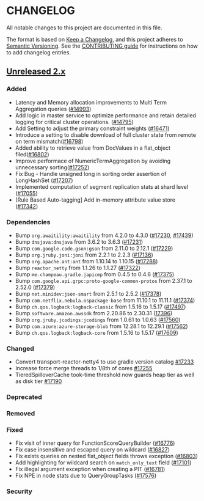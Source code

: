 # CHANGELOG
All notable changes to this project are documented in this file.

The format is based on [Keep a Changelog](https://keepachangelog.com/en/1.0.0/), and this project adheres to [Semantic Versioning](https://semver.org/spec/v2.0.0.html). See the [CONTRIBUTING guide](./CONTRIBUTING.md#Changelog) for instructions on how to add changelog entries.

## [Unreleased 2.x]
### Added
- Latency and Memory allocation improvements to Multi Term Aggregation queries ([#14993](https://github.com/opensearch-project/OpenSearch/pull/14993))
- Add logic in master service to optimize performance and retain detailed logging for critical cluster operations. ([#14795](https://github.com/opensearch-project/OpenSearch/pull/14795))
- Add Setting to adjust the primary constraint weights ([#16471](https://github.com/opensearch-project/OpenSearch/pull/16471))
- Introduce a setting to disable download of full cluster state from remote on term mismatch([#16798](https://github.com/opensearch-project/OpenSearch/pull/16798/))
- Added ability to retrieve value from DocValues in a flat_object filed([#16802](https://github.com/opensearch-project/OpenSearch/pull/16802))
- Improve performace of NumericTermAggregation by avoiding unnecessary sorting([#17252](https://github.com/opensearch-project/OpenSearch/pull/17252))
- Fix Bug - Handle unsigned long in sorting order assertion of LongHashSet ([#17207](https://github.com/opensearch-project/OpenSearch/pull/17207))
- Implemented computation of segment replication stats at shard level ([#17055](https://github.com/opensearch-project/OpenSearch/pull/17055))
- [Rule Based Auto-tagging] Add in-memory attribute value store ([#17342](https://github.com/opensearch-project/OpenSearch/pull/17342))

### Dependencies
- Bump `org.awaitility:awaitility` from 4.2.0 to 4.3.0 ([#17230](https://github.com/opensearch-project/OpenSearch/pull/17230), [#17439](https://github.com/opensearch-project/OpenSearch/pull/17439))
- Bump `dnsjava:dnsjava` from 3.6.2 to 3.6.3 ([#17231](https://github.com/opensearch-project/OpenSearch/pull/17231))
- Bump `com.google.code.gson:gson` from 2.11.0 to 2.12.1 ([#17229](https://github.com/opensearch-project/OpenSearch/pull/17229))
- Bump `org.jruby.joni:joni` from 2.2.1 to 2.2.3 ([#17136](https://github.com/opensearch-project/OpenSearch/pull/17136))
- Bump `org.apache.ant:ant` from 1.10.14 to 1.10.15 ([#17288](https://github.com/opensearch-project/OpenSearch/pull/17288))
- Bump `reactor_netty` from 1.1.26 to 1.1.27 ([#17322](https://github.com/opensearch-project/OpenSearch/pull/17322))
- Bump `me.champeau.gradle.japicmp` from 0.4.5 to 0.4.6 ([#17375](https://github.com/opensearch-project/OpenSearch/pull/17375))
- Bump `com.google.api.grpc:proto-google-common-protos` from 2.37.1 to 2.52.0 ([#17379](https://github.com/opensearch-project/OpenSearch/pull/17379))
- Bump `net.minidev:json-smart` from 2.5.1 to 2.5.2 ([#17378](https://github.com/opensearch-project/OpenSearch/pull/17378))
- Bump `com.netflix.nebula.ospackage-base` from 11.10.1 to 11.11.1 ([#17374](https://github.com/opensearch-project/OpenSearch/pull/17374))
- Bump `ch.qos.logback:logback-classic` from 1.5.16 to 1.5.17 ([#17497](https://github.com/opensearch-project/OpenSearch/pull/17497))
- Bump `software.amazon.awssdk` from 2.20.86 to 2.30.31 ([17396](https://github.com/opensearch-project/OpenSearch/pull/17396))
- Bump `org.jruby.jcodings:jcodings` from 1.0.61 to 1.0.63 ([#17560](https://github.com/opensearch-project/OpenSearch/pull/17560))
- Bump `com.azure:azure-storage-blob` from 12.28.1 to 12.29.1 ([#17562](https://github.com/opensearch-project/OpenSearch/pull/17562))
- Bump `ch.qos.logback:logback-core` from 1.5.16 to 1.5.17 ([#17609](https://github.com/opensearch-project/OpenSearch/pull/17609))

### Changed
- Convert transport-reactor-netty4 to use gradle version catalog [#17233](https://github.com/opensearch-project/OpenSearch/pull/17233)
- Increase force merge threads to 1/8th of cores [#17255](https://github.com/opensearch-project/OpenSearch/pull/17255)
- TieredSpilloverCache took-time threshold now guards heap tier as well as disk tier [#17190](https://github.com/opensearch-project/OpenSearch/pull/17190)

### Deprecated

### Removed

### Fixed
- Fix visit of inner query for FunctionScoreQueryBuilder ([#16776](https://github.com/opensearch-project/OpenSearch/pull/16776))
- Fix case insensitive and escaped query on wildcard ([#16827](https://github.com/opensearch-project/OpenSearch/pull/16827))
- Fix exists queries on nested flat_object fields throws exception ([#16803](https://github.com/opensearch-project/OpenSearch/pull/16803))
- Add highlighting for wildcard search on `match_only_text` field ([#17101](https://github.com/opensearch-project/OpenSearch/pull/17101))
- Fix illegal argument exception when creating a PIT ([#16781](https://github.com/opensearch-project/OpenSearch/pull/16781))
- Fix NPE in node stats due to QueryGroupTasks ([#17576](https://github.com/opensearch-project/OpenSearch/pull/17576))

### Security

[Unreleased 2.x]: https://github.com/opensearch-project/OpenSearch/compare/2.19...2.x
